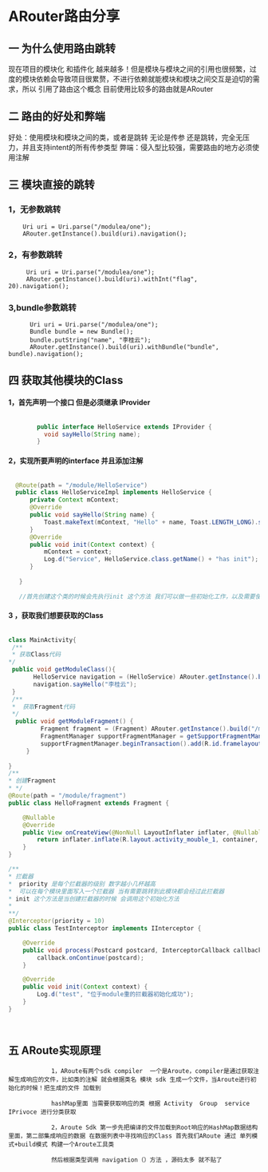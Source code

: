 # ARouter路由分享
## 一 为什么使用路由跳转
  现在项目的模块化 和插件化 越来越多！但是模块与模块之间的引用也很频繁，过度的模块依赖会导致项目很累赘，不进行依赖就能模块和模块之间交互是迫切的需求，所以
  引用了路由这个概念 目前使用比较多的路由就是ARouter
 ## 二 路由的好处和弊端
  好处：使用模块和模块之间的类，或者是跳转 无论是传参 还是跳转，完全无压力，并且支持intent的所有传参类型
  弊端：侵入型比较强，需要路由的地方必须使用注解
 ## 三 模块直接的跳转
  ### 1，无参数跳转
        Uri uri = Uri.parse("/modulea/one");
        ARouter.getInstance().build(uri).navigation();
 ### 2，有参数跳转
         Uri uri = Uri.parse("/modulea/one");
         ARouter.getInstance().build(uri).withInt("flag", 20).navigation();
 ### 3,bundle参数跳转
          Uri uri = Uri.parse("/modulea/one");
          Bundle bundle = new Bundle();
          bundle.putString("name", "李桂云");
          ARouter.getInstance().build(uri).withBundle("bundle", bundle).navigation();
## 四 获取其他模块的Class

   #### 1，首先声明一个接口 但是必须继承 IProvider
   ```java
   
           public interface HelloService extends IProvider {
             void sayHello(String name);
           }
```
   #### 2，实现所要声明的interface 并且添加注解
  
   ```java
   
     @Route(path = "/module/HelloService")
     public class HelloServiceImpl implements HelloService {
         private Context mContext;
         @Override
         public void sayHello(String name) {
             Toast.makeText(mContext, "Hello" + name, Toast.LENGTH_LONG).show();
         }
         @Override
         public void init(Context context) {
             mContext = context;
             Log.d("Service", HelloService.class.getName() + "has init");
         }
         
      }
      
      //首先创建这个类的时候会先执行init 这个方法 我们可以做一些初始化工作，以及需要使用上下文 context 
   ```
   #### 3 ，获取我们想要获取的Class
   
   ```java
   
   class MainActivity{
    /**
    * 获取Class代码
   */
    public void getModuleClass(){
          HelloService navigation = (HelloService) ARouter.getInstance().build("/module/HelloService").navigation();
          navigation.sayHello("李桂云");
    }
    /**
    *  获取Fragment代码
    */
     public void getModuleFragment() {
            Fragment fragment = (Fragment) ARouter.getInstance().build("/module/fragment").navigation();
            FragmentManager supportFragmentManager = getSupportFragmentManager();
            supportFragmentManager.beginTransaction().add(R.id.framelayout, fragment).commit();
        }
    
   }
   /**
   * 创建Fragment
   * */
   @Route(path = "/module/fragment")
   public class HelloFragment extends Fragment {
   
       @Nullable
       @Override
       public View onCreateView(@NonNull LayoutInflater inflater, @Nullable ViewGroup container, @Nullable Bundle savedInstanceState) {
           return inflater.inflate(R.layout.activity_mouble_1, container, false);
       }
   }
   
   /**
   * 拦截器
   *  priority 是每个拦截器的级别 数字越小几杯越高
   *  可以在每个模块里面写入一个拦截器 当有需要跳转到此模块都会经过此拦截器
   * init 这个方法是当创建拦截器的时候 会调用这个初始化方法
   * 
   **/
   @Interceptor(priority = 10)
   public class TestInterceptor implements IInterceptor {
   
       @Override
       public void process(Postcard postcard, InterceptorCallback callback) {
           callback.onContinue(postcard);
       }
   
       @Override
       public void init(Context context) {
           Log.d("test", "位于module重的拦截器初始化成功");
       }
   }
   
                 
   ```        
   ## 五  ARoute实现原理
    
                1，ARoute有两个sdk compiler  一个是Aroute，compiler是通过获取注解生成响应的文件，比如类的注解 就会根据类名 模块 sdk 生成一个文件，当Aroute进行初始化的时候！把生成的文件 加载到
                
                hashMap里面 当需要获取响应的类 根据 Activity  Group  service IPrivoce 进行分类获取
                
                2，Aroute Sdk 第一步先把编译的文件加载到Root响应的HashMap数据结构里面，第二部集成响应的数据 在数据列表中寻找响应的Class 首先我们ARoute 通过 单列模式+build模式 构建一个Aroute工具类
                
                然后根据类型调用 navigation（）方法 ，源码太多 就不贴了 
              
   

       
